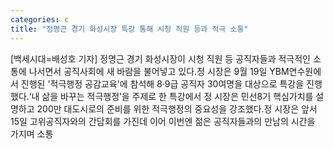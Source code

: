 ```yaml
---
categories: c
title: "정명근 경기 화성시장 특강 통해 시청 직원 등과 적극 소통"
---
```

[백세시대=배성호 기자] 정명근 경기 화성시장이 시청 직원 등 공직자들과 적극적인 소통에 나서면서 공직사회에 새 바람을 불어넣고 있다.정 시장은 9월 19일 YBM연수원에서 진행된 &#39;적극행정 공감교육&#39;에 참석해 8·9급 공직자 30여명을 대상으로 특강을 진행했다.‘내 삶을 바꾸는 적극행정’을 주제로 한 특강에서 정 시장은 민선8기 핵심가치를 설명하고 200만 대도시로의 준비를 위한 적극행정의 중요성을 강조했다.정 시장은 앞서 15일 고위공직자와의 간담회를 가진데 이어 이번엔 젊은 공직자들과의 만남의 시간을 가지며 소통